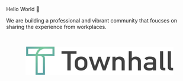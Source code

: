   Hello World 👋

We are building a professional and vibrant community that foucses on sharing the experience from workplaces.

<br/>

<p align="center">
  <img src="../logo-text.png" alt="logo-text" width="400px" />
</p>
